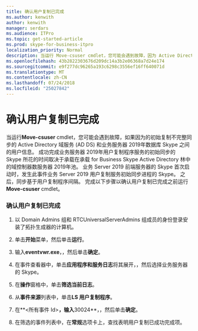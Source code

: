 ```yaml
---
title: 确认用户复制已完成
ms.author: kenwith
author: kenwith
manager: serdars
ms.audience: ITPro
ms.topic: get-started-article
ms.prod: skype-for-business-itpro
localization_priority: Normal
description: 当运行 Move-csuser cmdlet，您可能会遇到故障，因为 Active Directory 域服务 (AD DS) 和业务服务器 2019年数据库 Skype 之间的用户信息不同步的因为不完整的初始复制。 成功完成业务服务器 2019年用户复制程序服务的初始同步的 Skype 所花的时间取决于承载在承载 for Business Skype Active Directory 林中的域控制器数服务器 2019年池。 业务 Server 2019 前端服务器的 Skype 首次启动时，发生此事件业务 Server 2019 用户复制服务初始同步进程的 Skype。 之后，同步然后基于用户复制程序间隔。 完成以下步骤以确认用户复制已完成之前运行 Move-csuser cmdlet。
ms.openlocfilehash: 43b2822303676d209dc14a3b2e06368a7d24e174
ms.sourcegitcommit: e9f277dc96265a193c6298c3556ef16ff640071d
ms.translationtype: MT
ms.contentlocale: zh-CN
ms.lasthandoff: 07/24/2018
ms.locfileid: "25027842"
---
```

# <a name="verify-user-replication-has-completed"></a>确认用户复制已完成

当运行**Move-csuser** cmdlet，您可能会遇到故障，如果因为的初始复制不完整同步的 Active Directory 域服务 (AD DS) 和业务服务器 2019年数据库 Skype 之间的用户信息。 成功完成业务服务器 2019年用户复制程序服务的初始同步的 Skype 所花的时间取决于承载在承载 for Business Skype Active Directory 林中的域控制器数服务器 2019年池。 业务 Server 2019 前端服务器的 Skype 首次启动时，发生此事件业务 Server 2019 用户复制服务初始同步进程的 Skype。 之后，同步基于用户复制程序间隔。 完成以下步骤以确认用户复制已完成之前运行**Move-csuser** cmdlet。 
  
### <a name="to-verify-that-user-replication-has-completed"></a>确认用户复制已完成

1. 以 Domain Admins 组和 RTCUniversalServerAdmins 组成员的身份登录安装了拓扑生成器的计算机。
    
2. 单击**开始**菜单，然后单击**运行**。 
    
3. 输入**eventvwr.exe**，，然后单击**确定**。
    
4. 在事件查看器中，单击**应用程序和服务日志**将其展开，，然后选择业务服务器的 Skype。 
    
5. 在**操作**窗格中，单击**筛选当前日志**。
    
6. 从**事件来源**列表中，单击**LS 用户复制程序**。
    
7. 在**\<所有事件 Id\>**，输入**30024**，，然后单击**确定**。 
    
8. 在筛选的事件列表中，在**常规**选项卡上，查找表明用户复制已成功完成项。 
    

